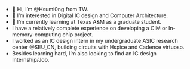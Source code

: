 - 👋 Hi, I’m @Hsumi0ng from TW.
- 👀 I’m interested in Digital IC design and Computer Architecture.
- 🌱 I’m currently learning at Texas A&M as a graduate student.
- I have a relatively complete experience on developing a CIM or In-memory-computing chip project. 
- I worked as an IC design intern in my undergraduate ASIC research center @SEU_CN, building circuits with Hspice and Cadence virtuoso.
- Besides learning hard, I’m also looking to find an IC design Internship/Job.

<!---
Hsumi0ng/Hsumi0ng is a ✨ special ✨ repository because its `README.md` (this file) appears on your GitHub profile.
You can click the Preview link to take a look at your changes.
--->
